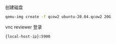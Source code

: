 创建磁盘
```bash
qemu-img create -f qcow2 ubuntu-20.04.qcow2 20G
```

vnc reviewer 登录
```bash
{local-host-ip}:5900
```

